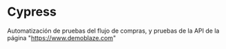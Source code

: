 # Cypress
Automatización de pruebas del flujo de compras, y pruebas de la API de la página "https://www.demoblaze.com"
